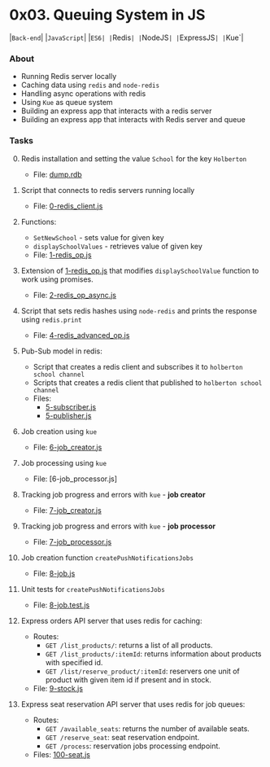 # 0x03. Queuing System in JS

|`Back-end`| |`JavaScript`| |`ES6| |`Redis`| |`NodeJS`| |`ExpressJS`| |`Kue`|

### About
- Running Redis server locally
- Caching data using `redis` and `node-redis`
- Handling async operations with redis
- Using `Kue` as queue system
- Building an express app that interacts with a redis server
- Building an express app that interacts with Redis server and queue

### Tasks
0. Redis installation and setting the value `School` for the key `Holberton`
    - File: [dump.rdb](dump.rdb)
1. Script that connects to redis servers running locally
    - File: [0-redis_client.js](0-redis_client.js)

2. Functions:
    - `SetNewSchool` - sets value for given key
    - `displaySchoolValues` - retrieves value of given key
    - File: [1-redis_op.js](1-redis_op.js)

3. Extension of [1-redis_op.js](1-redis_op.js) that modifies `displaySchoolValue` function to work using promises.
    - File: [2-redis_op_async.js](2-redis_op_async.js)

4. Script that sets redis hashes using `node-redis` and prints the response using `redis.print`
    - File: [4-redis_advanced_op.js](4-redis_advanced_op.js)
5. Pub-Sub model in redis:
    - Script that creates a redis client and subscribes it to `holberton school channel`
    - Scripts that creates a redis client that published to `holberton school channel`
    - Files:
        - [5-subscriber.js](5-subscriber.js)
        - [5-publisher.js](5-publisher.js)
6. Job creation using `kue`
    - File: [6-job_creator.js](6-job_creator.js)

7. Job processing using `kue`
    - File: [6-job_processor.js]

8. Tracking job progress and errors with `kue` - **job creator**
    - File: [7-job_creator.js](7-job_creator.js)

9. Tracking job progress and errors with `kue` - **job processor**
    - File: [7-job_processor.js](7-job_processor.js)

10. Job creation function `createPushNotificationsJobs`
    - File: [8-job.js](8-job.js)

11. Unit tests for `createPushNotificationsJobs`
    - File: [8-job.test.js](8-job.test.js)

12. Express orders API server that uses redis for caching:
    - Routes:
        - `GET /list_products/`: returns a list of all products.
        - `GET /list_products/:itemId`: returns information about products with specified id.
        - `GET /list/reserve_product/:itemId`: reservers one unit of product with given item id if present and in stock.
    - File: [9-stock.js](9-stock.js)

13. Express seat reservation API server that uses redis for job queues:
    - Routes:
        - `GET /available_seats`: returns the number of available seats.
        - `GET /reserve_seat`: seat reservation endpoint.
        - `GET /process`: reservation jobs processing endpoint.
    - Files: [100-seat.js](100-seat.js)
